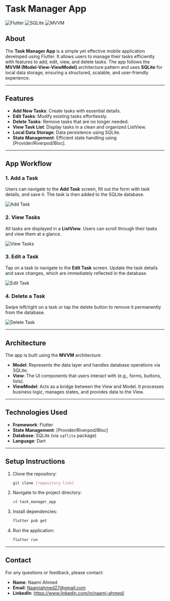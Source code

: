 # Task Manager App

![Flutter](https://img.shields.io/badge/Framework-Flutter-blue?style=flat-square) ![SQLite](https://img.shields.io/badge/Database-SQLite-orange?style=flat-square) ![MVVM](https://img.shields.io/badge/Architecture-MVVM-green?style=flat-square)

## About

The **Task Manager App** is a simple yet effective mobile application developed using Flutter. It allows users to manage their tasks efficiently with features to add, edit, view, and delete tasks. The app follows the **MVVM (Model-View-ViewModel)** architecture pattern and uses **SQLite** for local data storage, ensuring a structured, scalable, and user-friendly experience.

---

## Features

- **Add New Tasks**: Create tasks with essential details.
- **Edit Tasks**: Modify existing tasks effortlessly.
- **Delete Tasks**: Remove tasks that are no longer needed.
- **View Task List**: Display tasks in a clean and organized ListView.
- **Local Data Storage**: Data persistence using SQLite.
- **State Management**: Efficient state handling using [Provider/Riverpod/Bloc].

---

## App Workflow

### 1. Add a Task  
Users can navigate to the **Add Task** screen, fill out the form with task details, and save it. The task is then added to the SQLite database.

![Add Task](https://img.shields.io/badge/Step-1-blue?style=flat-square)

### 2. View Tasks  
All tasks are displayed in a **ListView**. Users can scroll through their tasks and view them at a glance.

![View Tasks](https://img.shields.io/badge/Step-2-green?style=flat-square)

### 3. Edit a Task  
Tap on a task to navigate to the **Edit Task** screen. Update the task details and save changes, which are immediately reflected in the database.

![Edit Task](https://img.shields.io/badge/Step-3-yellow?style=flat-square)

### 4. Delete a Task  
Swipe left/right on a task or tap the delete button to remove it permanently from the database.

![Delete Task](https://img.shields.io/badge/Step-4-red?style=flat-square)

---

## Architecture

The app is built using the **MVVM** architecture:

- **Model**: Represents the data layer and handles database operations via SQLite.
- **View**: The UI components that users interact with (e.g., forms, buttons, lists).
- **ViewModel**: Acts as a bridge between the View and Model. It processes business logic, manages states, and provides data to the View.

---

## Technologies Used

- **Framework**: Flutter
- **State Management**: [Provider/Riverpod/Bloc]
- **Database**: SQLite (via `sqflite` package)
- **Language**: Dart

---

## Setup Instructions

1. Clone the repository:
   ```bash
   git clone [repository-link]
   ```

2. Navigate to the project directory:
   ```bash
   cd task_manager_app
   ```

3. Install dependencies:
   ```bash
   flutter pub get
   ```

4. Run the application:
   ```bash
   flutter run
   ```

---


## Contact

For any questions or feedback, please contact:

- **Name**: Naami Ahmed 
- **Email**: Naamiahmed27@gmail.com
- **LinkedIn**: https://www.linkedin.com/in/naami-ahmed/
